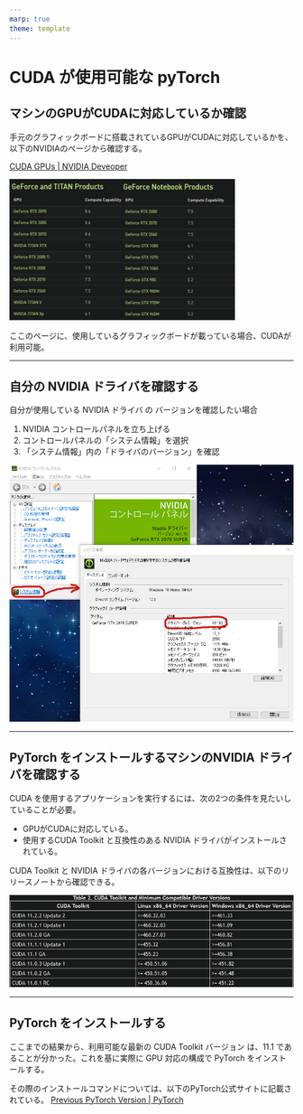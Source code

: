 ```yaml
---
marp: true
theme: template
---
```


# CUDA が使用可能な pyTorch

## マシンのGPUがCUDAに対応しているか確認

手元のグラフィックボードに搭載されているGPUがCUDAに対応しているかを、以下のNVIDIAのページから確認する。

[CUDA GPUs | NVIDIA Deveoper](https://developer.nvidia.com/cuda-gpus)

<img src=https://raw.githubusercontent.com/rurusasu/Diary/master/%E7%94%BB%E5%83%8F/2021_0330/CUDA.png width=400, height=250>

ここのページに、使用しているグラフィックボードが載っている場合、CUDAが利用可能。

---

## 自分の NVIDIA ドライバを確認する

自分が使用している NVIDIA ドライバ の バージョンを確認したい場合
1. NVIDIA コントロールパネルを立ち上げる
1. コントロールパネルの「システム情報」を選択
1. 「システム情報」内の「ドライバのバージョン」を確認

![bg right 90%](https://raw.githubusercontent.com/rurusasu/Diary/master/%E7%94%BB%E5%83%8F/2021_0330/Controlle_panel.png)

---

## PyTorch をインストールするマシンのNVIDIA ドライバを確認する

CUDA を使用するアプリケーションを実行するには、次の2つの条件を見たいしていることが必要。
* GPUがCUDAに対応している。
* 使用するCUDA Toolkit と互換性のある NVIDIA ドライバがインストールされている。

CUDA Toolkit と NVIDIA ドライバの各バージョンにおける互換性は、以下のリリースノートから確認できる。

![bg right 90%](https://raw.githubusercontent.com/rurusasu/Diary/master/%E7%94%BB%E5%83%8F/2021_0330/CUDA_version.png)

---

## PyTorch をインストールする

ここまでの結果から、利用可能な最新の CUDA Toolkit バージョン は、11.1 であることが分かった。これを基に実際に GPU 対応の構成で PyTorch をインストールする。

その際のインストールコマンドについては、以下のPyTorch公式サイトに記載されている。
[Previous PyTorch Version | PyTorch](https://pytorch.org/get-started/previous-versions/)

